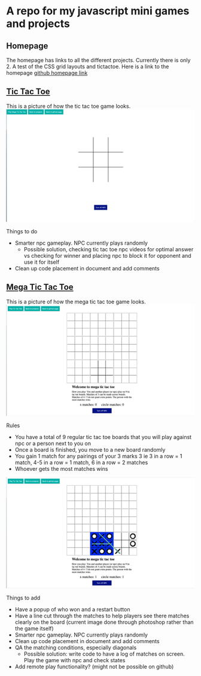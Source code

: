 # A repo for my javascript mini games and projects

## Homepage 

The homepage has links to all the different projects. Currently there is only 2. A test of the CSS grid layouts and tictactoe.
Here is a link to the homepage [github homepage link](https://ifelawal.github.io/jsminigames-projects/) 

## [Tic Tac Toe](https://ifelawal.github.io/jsminigames-projects/ticTacToe/ticTacToe.html) 

This is a picture of how the tic tac toe game looks.
![Image of tic tac toe page](/images/TicTacToeScreen.png)

Things to do
- Smarter npc gameplay. NPC currently plays randomly
  - Possible solution, checking tic tac toe npc videos for optimal answer vs checking for winner and placing npc to block it for opponent and use it for itself
- Clean up code placement in document and add comments

## [Mega Tic Tac Toe](https://ifelawal.github.io/jsminigames-projects/ticTacToe/megaTicTacToe.html)

This is a picture of how the mega tic tac toe game looks.
![Image of mega tic tac toe page](/images/MegaTicTacToeScreen.png)

Rules
- You have a total of 9 regular tic tac toe boards that you will play against npc or a person next to you on
- Once a board is finished, you move to a new board randomly
- You gain 1 match for any pairings of your 3 marks 3 ie 3 in a row = 1 match, 4-5 in a row = 1 match, 6 in a row = 2 matches
- Whoever gets the most matches wins 

![Image of mega tic tac toe page](/images/MegaTicTacToeAtWorkWins.png)

Things to add
- Have a popup of who won and a restart button
- Have a line cut through the matches to help players see there matches clearly on the board (current image done through photoshop rather than the game itself)
- Smarter npc gameplay. NPC currently plays randomly
- Clean up code placement in document and add comments
- QA the matching conditions, especially diagonals
  - Possible solution: write code to have a log of matches on screen. Play the game with npc and check states
- Add remote play functionality? (might not be possible on github)
